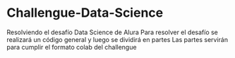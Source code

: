 # Challengue-Data-Science
Resolviendo el desafío Data Science de Alura
Para resolver el desafío se realizará un código general y luego se dividirá en partes
Las partes servirán para cumplir el formato colab del challengue

